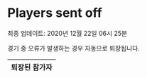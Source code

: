 # Players sent off
최종 업데이트: 2020년 12월 22일 06시 25분


경기 중 오류가 발생하는 경우 자동으로 퇴장됩니다.


| 퇴장된 참가자 |
|:---:|